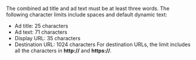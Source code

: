 The combined ad title and ad text must be at least three words. The following character limits include spaces and default dynamic text:
- Ad title: 25 characters
- Ad text: 71 characters
- Display URL: 35 characters
- Destination URL: 1024 characters
For destination URLs, the limit includes all the characters in **http://** and **https://**.


